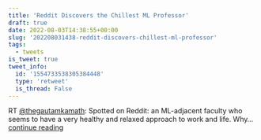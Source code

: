 ```yaml
---
title: 'Reddit Discovers the Chillest ML Professor'
draft: true
date: 2022-08-03T14:38:55+00:00
slug: '202208031438-reddit-discovers-chillest-ml-professor'
tags:
  - tweets
is_tweet: true
tweet_info:
  id: '1554733538305384448'
  type: 'retweet'
  is_thread: False
---
```




RT [@thegautamkamath](https://x.com/thegautamkamath): Spotted on Reddit: an ML-adjacent faculty who seems to have a very healthy and relaxed approach to work and life. Why… [continue reading](https://x.com/sytelus/status/1554733538305384448)
